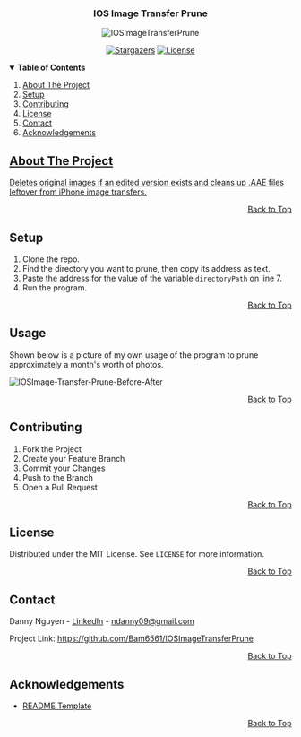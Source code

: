 <a name="top"></a>

<!-- LOGO -->
<div align="center">
  <h3>IOS Image Transfer Prune</h3>
  <img src="https://i.ibb.co/q9RF7My/IOSImage-Transfer-Prune128x128.png" alt="IOSImageTransferPrune">
  
  [![Stargazers][stars-shield]][stars-url] [![License][license-shield]][license-url]
</div>

<!-- TABLE OF CONTENTS -->
<details open> 
  <summary><b> Table of Contents </b></summary>
  <ol>
    <li><a href="#about-the-project"> About The Project </a></li>
    <li><a href="#setup"> Setup </a></li>
    <li><a href="#contributing"> Contributing </a></li>
    <li><a href="#license"> License </a></li>
    <li><a href="#contact"> Contact <a/></li>
    <li><a href="#acknowledgements"> Acknowledgements </li>
  </ol>
</details>

<!-- ABOUT THE PROJECT -->
## About The Project
Deletes original images if an edited version exists and cleans up .AAE files leftover from iPhone image transfers.

<p align="right"><a href="#top">Back to Top</a></p>

<!-- SETUP -->
## Setup
1. Clone the repo.
2. Find the directory you want to prune, then copy its address as text.
2. Paste the address for the value of the variable `directoryPath` on line 7.
4. Run the program.

<p align="right"><a href="#top">Back to Top</a></p>

<!-- USAGE -->
## Usage
Shown below is a picture of my own usage of the program to prune approximately a month's worth of photos.

<img src="https://i.ibb.co/3WyvgV7/IOSImage-Transfer-Prune-Before-After.jpg" alt="IOSImage-Transfer-Prune-Before-After">

<p align="right"><a href="#top">Back to Top</a></p>

<!-- CONTRIBUTING -->
## Contributing
1. Fork the Project
2. Create your Feature Branch
3. Commit your Changes
4. Push to the Branch
5. Open a Pull Request

<p align="right"><a href="#top">Back to Top</a></p>

<!-- LICENSE -->
## License
Distributed under the MIT License. See `LICENSE` for more information.

<p align="right"><a href="#top">Back to Top</a></p>

<!-- CONTACT -->
## Contact
Danny Nguyen - [LinkedIn](https://www.linkedin.com/in/ndanny09/) - ndanny09@gmail.com

Project Link: <https://github.com/Bam6561/IOSImageTransferPrune>

<p align="right"><a href="#top">Back to Top</a></p>

<!-- ACKNOWLEDGEMENTS -->
## Acknowledgements
* [README Template](https://github.com/othneildrew/Best-README-Template)

<p align="right"><a href="#top">Back to Top</a></p>

<!-- SHIELDS -->
[stars-shield]: https://img.shields.io/github/stars/Bam6561/IOSImageTransferPrune
[stars-url]: https://github.com/Bam6561/IOSImageTransferPrune/stargazers
[license-shield]: https://img.shields.io/github/license/Bam6561/IOSImageTransferPrune
[license-url]: https://github.com/Bam6561/IOSImageTransferPrune/blob/main/LICENSE
